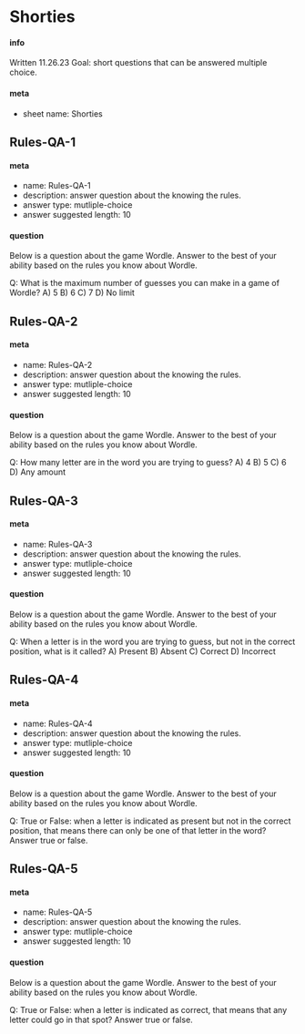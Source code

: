 # Shorties
#### info
Written 11.26.23
Goal: short questions that can be answered multiple choice.

#### meta
- sheet name: Shorties

## Rules-QA-1
#### meta
 - name: Rules-QA-1
 - description: answer question about the knowing the rules.
 - answer type: mutliple-choice
 - answer suggested length: 10
 
#### question
Below is a question about the game Wordle. Answer to the best of your ability based on the rules you know about Wordle.

Q: What is the maximum number of guesses you can make in a game of Wordle?
A) 5
B) 6
C) 7
D) No limit

## Rules-QA-2
#### meta
 - name: Rules-QA-2
 - description: answer question about the knowing the rules.
 - answer type: mutliple-choice
 - answer suggested length: 10
 
#### question
Below is a question about the game Wordle. Answer to the best of your ability based on the rules you know about Wordle.

Q: How many letter are in the word you are trying to guess?
A) 4
B) 5
C) 6
D) Any amount

## Rules-QA-3
#### meta
 - name: Rules-QA-3
 - description: answer question about the knowing the rules.
 - answer type: mutliple-choice
 - answer suggested length: 10

#### question
Below is a question about the game Wordle. Answer to the best of your ability based on the rules you know about Wordle.

Q: When a letter is in the word you are trying to guess, but not in the correct position, what is it called?
A) Present
B) Absent
C) Correct
D) Incorrect

## Rules-QA-4
#### meta
 - name: Rules-QA-4
 - description: answer question about the knowing the rules.
 - answer type: mutliple-choice
 - answer suggested length: 10

#### question
Below is a question about the game Wordle. Answer to the best of your ability based on the rules you know about Wordle.

Q: True or False: when a letter is indicated as present but not in the correct position, that means there can only be one of that letter in the word? Answer true or false.

## Rules-QA-5
#### meta
 - name: Rules-QA-5
 - description: answer question about the knowing the rules.
 - answer type: mutliple-choice
 - answer suggested length: 10

#### question
Below is a question about the game Wordle. Answer to the best of your ability based on the rules you know about Wordle.

Q: True or False: when a letter is indicated as correct, that means that any letter could go in that spot? Answer true or false.